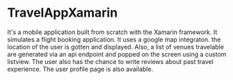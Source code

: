 # TravelAppXamarin 
It's a mobile application built from scratch with the Xamarin framework. It simulates a flight booking application.
It uses a google map integraton. the location of the user is gotten and displayed. 
Also, a list of venues travelable are generated via an api endpoint and popped on the screen using a custom listview. 
The user also has the chance to write reviews about past travel experience.
The user profile page is also available. 
